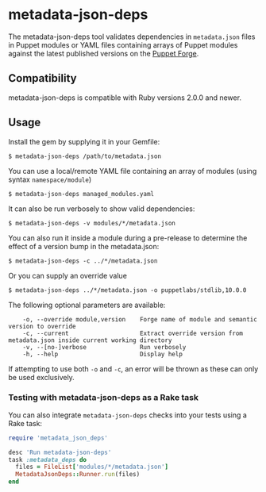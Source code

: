 # metadata-json-deps

The metadata-json-deps tool validates dependencies in `metadata.json` files in Puppet modules or YAML files containing arrays of Puppet modules against the latest published versions on the [Puppet Forge](https://forge.puppet.com/).

## Compatibility

metadata-json-deps is compatible with Ruby versions 2.0.0 and newer.

## Usage

Install the gem by supplying it in your Gemfile:

    $ metadata-json-deps /path/to/metadata.json

You can use a local/remote YAML file containing an array of modules (using syntax `namespace/module`)

    $ metadata-json-deps managed_modules.yaml

It can also be run verbosely to show valid dependencies:

    $ metadata-json-deps -v modules/*/metadata.json

You can also run it inside a module during a pre-release to determine the effect of a version bump in the metadata.json:

    $ metadata-json-deps -c ../*/metadata.json

Or you can supply an override value

    $ metadata-json-deps ../*/metadata.json -o puppetlabs/stdlib,10.0.0

The following optional parameters are available:
```
    -o, --override module,version    Forge name of module and semantic version to override
    -c, --current                    Extract override version from metadata.json inside current working directory
    -v, --[no-]verbose               Run verbosely
    -h, --help                       Display help
```

If attempting to use both `-o` and `-c`, an error will be thrown as these can only be used exclusively.

### Testing with metadata-json-deps as a Rake task

You can also integrate `metadata-json-deps` checks into your tests using a Rake task:

```ruby
require 'metadata_json_deps'

desc 'Run metadata-json-deps'
task :metadata_deps do
  files = FileList['modules/*/metadata.json']
  MetadataJsonDeps::Runner.run(files)
end
```
